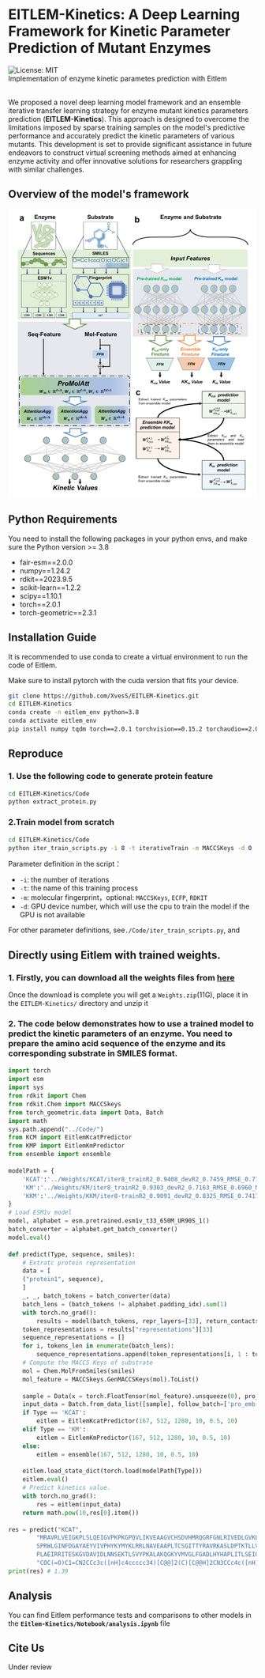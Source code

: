# EITLEM-Kinetics: A Deep Learning Framework for Kinetic Parameter Prediction of Mutant Enzymes
![License: MIT](https://img.shields.io/badge/License-MIT-yellow.svg) <br>
Implementation of enzyme kinetic parametes prediction with Eitlem<br><br>

We proposed a novel deep learning model framework and an ensemble iterative transfer learning strategy for enzyme mutant kinetics parameters prediction (**EITLEM-Kinetics**). This approach is designed to overcome the limitations imposed by sparse training samples on the model's predictive performance and accurately predict the kinetic parameters of various mutants. This development is set to provide significant assistance in future endeavors to construct virtual screening methods aimed at enhancing enzyme activity and offer innovative solutions for researchers grappling with similar challenges. 

## Overview of the model's framework
![EITLEM-Kinetics](./eitlem.png) 

## Python Requirements
You need to install the following packages in your python envs, and make sure the Python version >= 3.8

- fair-esm==2.0.0
- numpy==1.24.2
- rdkit==2023.9.5
- scikit-learn==1.2.2
- scipy==1.10.1
- torch==2.0.1
- torch-geometric==2.3.1

<!-- and all the source code is in the /Code/ directory, training and testing code is in the /Notebook/ directory. -->

## Installation Guide
It is recommended to use conda to create a virtual environment to run the code of Eitlem. 

Make sure to install pytorch with the cuda version that fits your device.
```bash
git clone https://github.com/XvesS/EITLEM-Kinetics.git
cd EITLEM-Kinetics
conda create -n eitlem_env python=3.8
conda activate eitlem_env
pip install numpy tqdm torch==2.0.1 torchvision==0.15.2 torchaudio==2.0.2 fair-esm torch_geometric rdkit tensorboard
```

## Reproduce
### 1. Use the following code to generate protein feature
```bash
cd EITLEM-Kinetics/Code
python extract_protein.py
```

### 2.Train model from scratch
```bash
cd EITLEM-Kinetics/Code
python iter_train_scripts.py -i 8 -t iterativeTrain -m MACCSKeys -d 0
```
Parameter definition in the script：
- `-i`: the number of iterations
- `-t`: the name of this training process
- `-m`: molecular fingerprint，optional: `MACCSKeys`, `ECFP`, `RDKIT`
- `-d`: GPU device number, which will use the cpu to train the model if the GPU is not available 

For other parameter definitions, see`./Code/iter_train_scripts.py`, and 

## Directly using Eitlem with trained weights.

### 1. Firstly, you can download all the weights files from **[here](https://drive.google.com/file/d/1ielYt8FwanX9GKGP-5rCV0F8H-NFckZ9/view?usp=drive_link)**

Once the download is complete you will get a `Weights.zip`(11G), place it in the `EITLEM-Kinetics/` directory and unzip it

### 2. The code below demonstrates how to use a trained model to predict the kinetic parameters of an enzyme. You need to prepare the amino acid sequence of the enzyme and its corresponding substrate in SMILES format.

```python
import torch
import esm
import sys
from rdkit import Chem
from rdkit.Chem import MACCSkeys
from torch_geometric.data import Data, Batch
import math
sys.path.append("../Code/")
from KCM import EitlemKcatPredictor
from KMP import EitlemKmPredictor
from ensemble import ensemble

modelPath = {
    'KCAT':'../Weights/KCAT/iter8_trainR2_0.9408_devR2_0.7459_RMSE_0.7751_MAE_0.4787',
    'KM':'../Weights/KM/iter8_trainR2_0.9303_devR2_0.7163_RMSE_0.6960_MAE_0.4802',
    'KKM':'../Weights/KKM/iter8-trainR2_0.9091_devR2_0.8325_RMSE_0.7417_MAE_0.4896'
}
# Load ESM1v model
model, alphabet = esm.pretrained.esm1v_t33_650M_UR90S_1()
batch_converter = alphabet.get_batch_converter()
model.eval()

def predict(Type, sequence, smiles):
    # Extratc protein representation
    data = [
    ("protein1", sequence),
    ]
    _, _, batch_tokens = batch_converter(data)
    batch_lens = (batch_tokens != alphabet.padding_idx).sum(1)
    with torch.no_grad():
        results = model(batch_tokens, repr_layers=[33], return_contacts=False)
    token_representations = results["representations"][33]
    sequence_representations = []
    for i, tokens_len in enumerate(batch_lens):
        sequence_representations.append(token_representations[i, 1 : tokens_len - 1])
    # Compute the MACCS Keys of substrate
    mol = Chem.MolFromSmiles(smiles)
    mol_feature = MACCSkeys.GenMACCSKeys(mol).ToList()

    sample = Data(x = torch.FloatTensor(mol_feature).unsqueeze(0), pro_emb=sequence_representations[0])
    input_data = Batch.from_data_list([sample], follow_batch=['pro_emb'])
    if Type == 'KCAT':
        eitlem = EitlemKcatPredictor(167, 512, 1280, 10, 0.5, 10)
    elif Type == 'KM':
        eitlem = EitlemKmPredictor(167, 512, 1280, 10, 0.5, 10)
    else:
        eitlem = ensemble(167, 512, 1280, 10, 0.5, 10)
    
    eitlem.load_state_dict(torch.load(modelPath[Type]))
    eitlem.eval()
    # Predict kinetics value.
    with torch.no_grad():
        res = eitlem(input_data)
    return math.pow(10,res[0].item())

res = predict("KCAT", 
        "MRAVRLVEIGKPLSLQEIGVPKPKGPQVLIKVEAAGVCHSDVHMRQGRFGNLRIVEDLGVKLPVTLGHEIAGKIEEVGDEVVGYSKGDLVAVNPWQGEGNCYYCRIGEEHLCD\
        SPRWLGINFDGAYAEYVIVPHYKYMYKLRRLNAVEAAPLTCSGITTYRAVRKASLDPTKTLLVVGAGGGLGTMAVQIAKAVSGATIIGVDVREEAVEAAKRAGADYVINASMQD\
        PLAEIRRITESKGVDAVIDLNNSEKTLSVYPKALAKQGKYVMVGLFGADLHYHAPLITLSEIQFVGSLVGNQSDFLGIMRLAEAGKVKPMITKTMKLEEANEAIDNLENFKAIGRQVLIP",
        "COC(=O)C1=CN2CCc3c([nH]c4ccccc34)[C@@]2(C)[C@@H]2CN3CCc4c([nH]c5ccccc45)[C@H]3C[C@H]12")    
print(res) # 1.39

```

## Analysis
You can find Eitlem performance tests and comparisons to other models in the **`Eitlem-Kinetics/Notebook/analysis.ipynb`** file

## Cite Us

Under review
